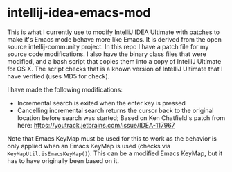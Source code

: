 intellij-idea-emacs-mod
=======================

This is what I currently use to modify IntelliJ IDEA Ultimate with patches to make it's Emacs mode behave more like Emacs.  It is derived from the open source intellij-community project.  In this repo I have a patch file for my source code modifications.  I also have the binary class files that were modified, and a bash script that copies them into a copy of IntelliJ Ultimate for OS X.  The script checks that is a known version of IntelliJ Ultimate that I have verified (uses MD5 for check).

I have made the following modifications:

* Incremental search is exited when the enter key is pressed
* Cancelling incremental search returns the cursor back to the original location before search was started; Based on Ken Chatfield's patch from here: https://youtrack.jetbrains.com/issue/IDEA-117967

Note that Emacs KeyMap must be used for this to work as the behavior is only applied when an Emacs KeyMap is used (checks via `KeyMapUtil.isEmacsKeyMap()`).  This can be a modified Emacs KeyMap, but it has to have originally been based on it.
